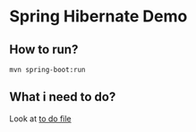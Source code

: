# Spring Hibernate Demo

## How to run?

`mvn spring-boot:run`

## What i need to do?

Look at [to do file](TODO.md)